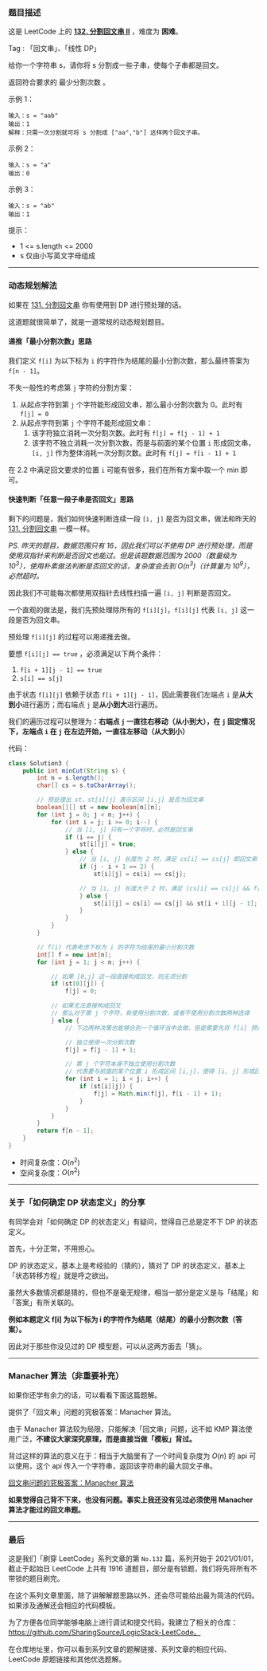 ### 题目描述

这是 LeetCode 上的 **[132. 分割回文串 II](https://leetcode-cn.com/problems/palindrome-partitioning-ii/solution/xiang-jie-liang-bian-dong-tai-gui-hua-ji-s5xr/)** ，难度为 **困难**。

Tag : 「回文串」、「线性 DP」



给你一个字符串 s，请你将 s 分割成一些子串，使每个子串都是回文。

返回符合要求的 最少分割次数 。


示例 1：
```
输入：s = "aab"
输出：1
解释：只需一次分割就可将 s 分割成 ["aa","b"] 这样两个回文子串。
```
示例 2：
```
输入：s = "a"
输出：0
```
示例 3：
```
输入：s = "ab"
输出：1
```

提示：
* 1 <= s.length <= 2000
* s 仅由小写英文字母组成

---

### 动态规划解法

如果在 [131. 分割回文串](https://leetcode-cn.com/problems/palindrome-partitioning/) 你有使用到 DP 进行预处理的话。

这道题就很简单了，就是一道常规的动态规划题目。

#### 递推「最小分割次数」思路

我们定义 `f[i]` 为以下标为 `i` 的字符作为结尾的最小分割次数，那么最终答案为 `f[n - 1]`。

不失一般性的考虑第 `j` 字符的分割方案：

1. 从起点字符到第 `j` 个字符能形成回文串，那么最小分割次数为 0。此时有 `f[j] = 0`
2. 从起点字符到第 `j` 个字符不能形成回文串：
    1. 该字符独立消耗一次分割次数。此时有 `f[j] = f[j - 1] + 1`
    2. 该字符不独立消耗一次分割次数，而是与前面的某个位置 `i` 形成回文串，`[i, j]` 作为整体消耗一次分割次数。此时有 `f[j] = f[i - 1] + 1`

在 2.2 中满足回文要求的位置 `i` 可能有很多，我们在所有方案中取一个 min 即可。

#### 快速判断「任意一段子串是否回文」思路

剩下的问题是，我们如何快速判断连续一段 `[i, j]` 是否为回文串，做法和昨天的 [131. 分割回文串](https://leetcode-cn.com/problems/palindrome-partitioning/)  一模一样。

*PS. 昨天的题目，数据范围只有 16，因此我们可以不使用 DP 进行预处理，而是使用双指针来判断是否回文也能过。但是该题数据范围为 2000（数量级为 $10^3$），使用朴素做法判断是否回文的话，复杂度会去到 $O(n^3)$（计算量为 $10^9$），必然超时。*

因此我们不可能每次都使用双指针去线性扫描一遍 `[i, j]` 判断是否回文。

一个直观的做法是，我们先预处理除所有的 `f[i][j]`，`f[i][j]` 代表 `[i, j]` 这一段是否为回文串。

预处理 `f[i][j]` 的过程可以用递推去做。

要想 `f[i][j] == true` ，必须满足以下两个条件：

1. `f[i + 1][j - 1] == true`
2. `s[i] == s[j]`

由于状态 `f[i][j]` 依赖于状态 `f[i + 1][j - 1]`，因此需要我们左端点 `i` 是**从大到小**进行遍历；而右端点 `j` 是**从小到大**进行遍历。

我们的遍历过程可以整理为：**右端点 `j` 一直往右移动（从小到大），在 `j` 固定情况下，左端点 `i` 在 `j` 在左边开始，一直往左移动（从大到小）**

代码：

```java []
class Solution3 {
    public int minCut(String s) {
        int n = s.length();
        char[] cs = s.toCharArray();

        // 预处理出 st，st[i][j] 表示区间 [i,j] 是否为回文串
        boolean[][] st = new boolean[n][n]; 
        for (int j = 0; j < n; j++) {
            for (int i = j; i >= 0; i--) {
                // 当 [i, j] 只有一个字符时，必然是回文串
                if (i == j) {
                    st[i][j] = true;
                } else {
                    // 当 [i, j] 长度为 2 时，满足 cs[i] == cs[j] 即回文串
                    if (j - i + 1 == 2) {
                        st[i][j] = cs[i] == cs[j];

                    // 当 [i, j] 长度大于 2 时，满足 (cs[i] == cs[j] && f[i + 1][j - 1]) 即回文串
                    } else {
                        st[i][j] = cs[i] == cs[j] && st[i + 1][j - 1];
                    }
                }
            }
        }

        // f(i) 代表考虑下标为 i 的字符为结尾的最小分割次数
        int[] f = new int[n]; 
        for (int j = 1; j < n; j++) {

            // 如果 [0,j] 这一段直接构成回文，则无须分割
            if (st[0][j]) { 
                f[j] = 0;

            // 如果无法直接构成回文
            // 那么对于第 j 个字符，有使用分割次数，或者不使用分割次数两种选择
            } else { 
                // 下边两种决策也能够合到一个循环当中去做，但是需要先将 f[i] 预设为一个足够大的数，因此干脆拆开来做

                // 独立使用一次分割次数
                f[j] = f[j - 1] + 1;

                // 第 j 个字符本身不独立使用分割次数
                // 代表要与前面的某个位置 i 形成区间 [i,j]，使得 [i, j] 形成回文，[i, j] 整体消耗一次分割次数
                for (int i = 1; i < j; i++) {
                    if (st[i][j]) {
                        f[j] = Math.min(f[j], f[i - 1] + 1);
                    }
                }
            }
        }
        return f[n - 1];
    }
}
```
* 时间复杂度：$O(n^2)$
* 空间复杂度：$O(n^2)$

***

### 关于「如何确定 DP 状态定义」的分享

有同学会对「如何确定 DP 的状态定义」有疑问，觉得自己总是定不下 DP 的状态定义。

首先，十分正常，不用担心。

DP 的状态定义，基本上是考经验的（猜的），猜对了 DP 的状态定义，基本上「状态转移方程」就是呼之欲出。

虽然大多数情况都是猜的，但也不是毫无规律，相当一部分是定义是与「结尾」和「答案」有所关联的。

**例如本题定义 f[i] 为以下标为 i 的字符作为结尾（结尾）的最小分割次数（答案）。**

因此对于那些你没见过的 DP 模型题，可以从这两方面去「猜」。

***

### Manacher 算法（非重要补充）

如果你还学有余力的话，可以看看下面这篇题解。

提供了「回文串」问题的究极答案：Manacher 算法。

由于 Manacher 算法较为局限，只能解决「回文串」问题，远不如 KMP 算法使用广泛，**不建议大家深究原理，而是直接当做「模板」背过。**

背过这样的算法的意义在于：相当于大脑里有了一个时间复杂度为 $O(n)$ 的 api 可以使用，这个 api 传入一个字符串，返回该字符串的最大回文子串。

[回文串问题的究极答案：Manacher 算法](https://leetcode-cn.com/problems/longest-palindromic-substring/solution/shua-chuan-lc-po-su-jie-fa-manacher-suan-i2px/)

**如果觉得自己背不下来，也没有问题。事实上我还没有见过必须使用 Manacher 算法才能过的回文串题。**

---

### 最后

这是我们「刷穿 LeetCode」系列文章的第 `No.132` 篇，系列开始于 2021/01/01，截止于起始日 LeetCode 上共有 1916 道题目，部分是有锁题，我们将先将所有不带锁的题目刷完。

在这个系列文章里面，除了讲解解题思路以外，还会尽可能给出最为简洁的代码。如果涉及通解还会相应的代码模板。

为了方便各位同学能够电脑上进行调试和提交代码，我建立了相关的仓库：https://github.com/SharingSource/LogicStack-LeetCode。

在仓库地址里，你可以看到系列文章的题解链接、系列文章的相应代码、LeetCode 原题链接和其他优选题解。


